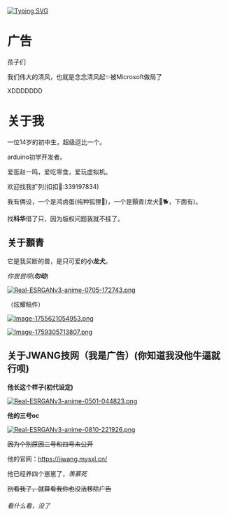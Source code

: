 
[![Typing SVG](https://readme-typing-svg.demolab.com?font=Fira+Code&pause=1000&width=435&lines=%E5%AD%A9%E5%AD%90%E4%BB%AC%E5%BF%B5%E5%BF%B5%E6%B8%85%E9%A3%8E%E8%B5%B7%E2%9C%A8%E8%A2%AB%E5%BE%AE%E8%BD%AF%E5%81%9A%E5%B1%80%E4%BA%86)](https://git.io/typing-svg)

# 广告

孩子们

我们伟大的清风，也就是念念清风起✨被Microsoft做局了

XDDDDDDD

# 关于我

一位14岁的初中生，超级逗比一个。

arduino初学开发者。

爱逛赵一鸣，爱吃零食，爱玩虚拟机。

欢迎找我扩列(扣扣🐧:339197834)

我有俩设，一个是鸿卤蛋(纯种狐狸🦊)，一个是顥青(龙犬🐲🐕，下面有)。

找**科华**借了只，因为版权问题我就不挂了。

## 关于**顥青**

它是我买断的兽，是只可爱的**小龙犬**。

*你尝尝呗*(_**勿动**_)

[![Real-ESRGANv3-anime-0705-172743.png](https://i.postimg.cc/QMJrwnvB/Real-ESRGANv3-anime-0705-172743.png)]()

（炫耀稿件）

[![Image-1755621054953.png](https://i.postimg.cc/Kz8FfDHB/Image-1755621054953.png)](https://postimg.cc/zL69XK5G)

[![Image-1759305713807.png](https://i.postimg.cc/RCnCDX0g/Image-1759305713807.png)](https://postimg.cc/PNTkLbYD)


## 关于JWANG技网（我是广告）(你知道我没他牛逼就行呗)

**他长这个样子(初代设定)**

[![Real-ESRGANv3-anime-0501-044823.png](https://i.postimg.cc/kGMcjhkw/Real-ESRGANv3-anime-0501-044823.png)](https://postimg.cc/vgjfTX86)

**他的三号oc**

[![Real-ESRGANv3-anime-0810-221926.png](https://i.postimg.cc/MKN7RTK9/Real-ESRGANv3-anime-0810-221926.png)](https://postimg.cc/RN1Jxvtt)

~~因为个别原因二号和四号未公开~~

他的官网：https://jiwang.mysxl.cn/

他已经养四个崽崽了，*羡慕死*

~~别看我了，就算看我你也没法移除广告~~

###### 看什么看，没了

